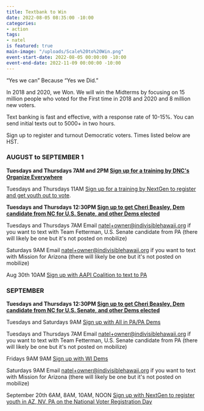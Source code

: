 ```yaml
---
title: Textbank to Win
date: 2022-08-05 08:35:00 -10:00
categories:
- action
tags:
- natel
is featured: true
main-image: "/uploads/Scale%20to%20Win.png"
event-start-date: 2022-08-05 00:00:00 -10:00
event-end-date: 2022-11-09 00:00:00 -10:00
---
```


“Yes we can” Because “Yes we Did.”

In 2018 and 2020, we Won. We will win the Midterms by focusing on 15 million people who voted for the First time in 2018 and 2020 and 8 million new voters.

Text banking is fast and effective, with a response rate of 10-15%. You can send initial texts out to 5000+ in two hours. 

Sign up to register and turnout Democratic voters. Times listed below are HST.

### AUGUST to SEPTEMBER 1

**Tuesdays and Thursdays 7AM and 2PM [Sign up for a training by DNC's Organize Everywhere](https://events.democrats.org/event/418266/)**

Tuesdays and Thursdays 11AM [Sign up for a training by NextGen to register and get youth out to vote](https://www.mobilize.us/nextgen/event/476432/).

**Tuesdays and Thursdays 12:30PM [Sign up to get Cheri Beasley, Dem candidate from NC for U.S. Senate, and other Dems elected](https://www.mobilize.us/blueunityin2022/event/491659/)**

Tuesdays and Thursdays 7AM Email natel+owner@indivisiblehawaii.org if you want to text with Team Fetterman, U.S. Senate candidate from PA (there will likely be one but it's not posted on mobilize)

Saturdays 9AM Email natel+owner@indivisiblehawaii.org if you want to text with Mission for Arizona (there will likely be one but it's not posted on mobilize)

Aug 30th 10AM [Sign up with AAPI Coalition to text to PA](https://www.mobilize.us/allinpa/event/488409/)

### SEPTEMBER

**Tuesdays and Thursdays 12:30PM [Sign up to get Cheri Beasley, Dem candidate from NC for U.S. Senate, and other Dems elected](https://www.mobilize.us/blueunityin2022/event/491659/)**

Tuesdays and Saturdays 9AM [Sign up with All in PA/PA Dems](https://www.mobilize.us/allinpa/event/445934/)

Tuesdays and Thursdays 7AM Email natel+owner@indivisiblehawaii.org if you want to text with Team Fetterman, U.S. Senate candidate from PA (there will likely be one but it's not posted on mobilize)

Fridays 9AM 9AM [Sign up with WI Dems](https://www.mobilize.us/wisdems/event/476162/)

Saturdays 9AM Email natel+owner@indivisiblehawaii.org if you want to text with Mission for Arizona (there will likely be one but it's not posted on mobilize)

September 20th 6AM, 8AM, 10AM, NOON [Sign up with NextGen to register youth in AZ, NV, PA on the National Voter Registration Day](https://www.mobilize.us/nextgen/event/493919/)
